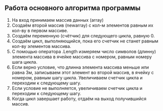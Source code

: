 ## Работа основного алгоритма программы
1. На вход принимаем массив данных (array)
2. Создаём второй массив (newarray) с кол-м элементов равным их кол-ву в первом массиве.
3. Создаём переменную (счётчик) для следующего цикла, равную 0.
4. Создаём цикл, выполняющийся, пока его счетчик не станет равным кол-ву элементов массива.
5. С помощью оператора .Length измеряем число символов (длинну) элемента массива
в ячейке массива с номером, равным номеру шага цикла. 
6. Если верно условие, что длинна элемента массива меньше или равна 3м, записываем этот элемент во второй массив, в ячейку с номером, равным шагу цикла. Увеличиваем счетчик цикла и переходим к следующему шагу.
7. Если условие не выполняется, увеличиваем счетчик цикла и переходим к следующему шагу.
8. Когда цикл завершает работу, отдаём на выход получившийся массив. 